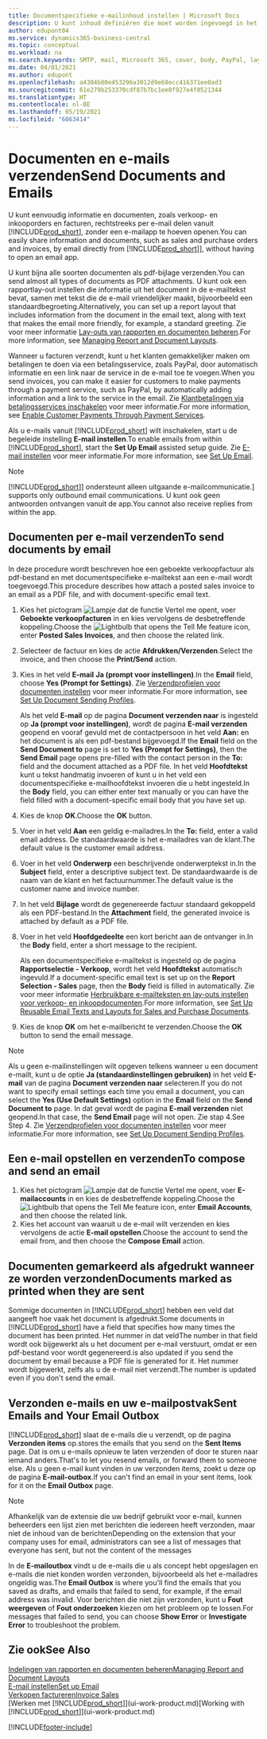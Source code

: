 ```yaml
---
title: Documentspecifieke e-mailinhoud instellen | Microsoft Docs
description: U kunt inhoud definiëren die moet worden ingevoegd in het hoofdgedeelte van een e-mailbericht, bijvoorbeeld een PayPal-koppeling. U kunt ook documenten koppelen aan e-mailberichten.
author: edupont04
ms.service: dynamics365-business-central
ms.topic: conceptual
ms.workload: na
ms.search.keywords: SMTP, mail, Microsoft 365, cover, body, PayPal, layout
ms.date: 04/01/2021
ms.author: edupont
ms.openlocfilehash: a4304b80e453296a3012d9e68ecc416371ee0ad3
ms.sourcegitcommit: 61e279b253370cdf87b7bc1ee0f927e4f0521344
ms.translationtype: HT
ms.contentlocale: nl-BE
ms.lasthandoff: 05/19/2021
ms.locfileid: "6063414"
---
```

# <a name="send-documents-and-emails"></a><span data-ttu-id="f59cf-104">Documenten en e-mails verzenden</span><span class="sxs-lookup"><span data-stu-id="f59cf-104">Send Documents and Emails</span></span>
<span data-ttu-id="f59cf-105">U kunt eenvoudig informatie en documenten, zoals verkoop- en inkooporders en facturen, rechtstreeks per e-mail delen vanuit [!INCLUDE[prod_short](includes/prod_short.md)], zonder een e-mailapp te hoeven openen.</span><span class="sxs-lookup"><span data-stu-id="f59cf-105">You can easily share information and documents, such as sales and purchase orders and invoices, by email directly from [!INCLUDE[prod_short](includes/prod_short.md)]], without having to open an email app.</span></span> 

<span data-ttu-id="f59cf-106">U kunt bijna alle soorten documenten als pdf-bijlage verzenden.</span><span class="sxs-lookup"><span data-stu-id="f59cf-106">You can send almost all types of documents as PDF attachments.</span></span> <span data-ttu-id="f59cf-107">U kunt ook een rapportlay-out instellen die informatie uit het document in de e-mailtekst bevat, samen met tekst die de e-mail vriendelijker maakt, bijvoorbeeld een standaardbegroeting.</span><span class="sxs-lookup"><span data-stu-id="f59cf-107">Alternatively, you can set up a report layout that includes information from the document in the email text, along with text that makes the email more friendly, for example, a standard greeting.</span></span> <span data-ttu-id="f59cf-108">Zie voor meer informatie [Lay-outs van rapporten en documenten beheren](ui-manage-report-layouts.md).</span><span class="sxs-lookup"><span data-stu-id="f59cf-108">For more information, see [Managing Report and Document Layouts](ui-manage-report-layouts.md).</span></span> <!--this topic does not mention how to set up a layout for email. Need to investigate.-->

<span data-ttu-id="f59cf-109">Wanneer u facturen verzendt, kunt u het klanten gemakkelijker maken om betalingen te doen via een betalingsservice, zoals PayPal, door automatisch informatie en een link naar de service in de e-mail toe te voegen.</span><span class="sxs-lookup"><span data-stu-id="f59cf-109">When you send invoices, you can make it easier for customers to make payments through a payment service, such as PayPal, by automatically adding information and a link to the service in the email.</span></span> <span data-ttu-id="f59cf-110">Zie [Klantbetalingen via betalingsservices inschakelen](sales-how-enable-payment-service-extensions.md) voor meer informatie.</span><span class="sxs-lookup"><span data-stu-id="f59cf-110">For more information, see [Enable Customer Payments Through Payment Services](sales-how-enable-payment-service-extensions.md).</span></span>

<span data-ttu-id="f59cf-111">Als u e-mails vanuit [!INCLUDE[prod_short](includes/prod_short.md)] wilt inschakelen, start u de begeleide instelling **E-mail instellen**.</span><span class="sxs-lookup"><span data-stu-id="f59cf-111">To enable emails from within [!INCLUDE[prod_short](includes/prod_short.md)], start the **Set Up Email** assisted setup guide.</span></span> <span data-ttu-id="f59cf-112">Zie [E-mail instellen](admin-how-setup-email.md) voor meer informatie.</span><span class="sxs-lookup"><span data-stu-id="f59cf-112">For more information, see [Set Up Email](admin-how-setup-email.md).</span></span>

> [!NOTE]
> [!INCLUDE[prod_short](includes/prod_short.md)]<span data-ttu-id="f59cf-113">] ondersteunt alleen uitgaande e-mailcommunicatie.</span><span class="sxs-lookup"><span data-stu-id="f59cf-113">] supports only outbound email communications.</span></span> <span data-ttu-id="f59cf-114">U kunt ook geen antwoorden ontvangen vanuit de app.</span><span class="sxs-lookup"><span data-stu-id="f59cf-114">You cannot also receive replies from within the app.</span></span>

## <a name="to-send-documents-by-email"></a><span data-ttu-id="f59cf-115">Documenten per e-mail verzenden</span><span class="sxs-lookup"><span data-stu-id="f59cf-115">To send documents by email</span></span>
<span data-ttu-id="f59cf-116">In deze procedure wordt beschreven hoe een geboekte verkoopfactuur als pdf-bestand en met documentspecifieke e-mailtekst aan een e-mail wordt toegevoegd.</span><span class="sxs-lookup"><span data-stu-id="f59cf-116">This procedure describes how attach a posted sales invoice to an email as a PDF file, and with document-specific email text.</span></span> <!--update this-->

1. <span data-ttu-id="f59cf-117">Kies het pictogram ![Lampje dat de functie Vertel me opent](media/ui-search/search_small.png "Vertel me wat u wilt doen"), voer **Geboekte verkoopfacturen** in en kies vervolgens de desbetreffende koppeling.</span><span class="sxs-lookup"><span data-stu-id="f59cf-117">Choose the ![Lightbulb that opens the Tell Me feature](media/ui-search/search_small.png "Tell me what you want to do") icon, enter **Posted Sales Invoices**, and then choose the related link.</span></span>
2. <span data-ttu-id="f59cf-118">Selecteer de factuur en kies de actie **Afdrukken/Verzenden**.</span><span class="sxs-lookup"><span data-stu-id="f59cf-118">Select the invoice, and then choose the **Print/Send** action.</span></span>
3. <span data-ttu-id="f59cf-119">Kies in het veld **E-mail** **Ja (prompt voor instellingen)**.</span><span class="sxs-lookup"><span data-stu-id="f59cf-119">In the **Email** field, choose **Yes (Prompt for Settings)**.</span></span> <span data-ttu-id="f59cf-120">Zie [Verzendprofielen voor documenten instellen](sales-how-setup-document-send-profiles.md) voor meer informatie.</span><span class="sxs-lookup"><span data-stu-id="f59cf-120">For more information, see [Set Up Document Sending Profiles](sales-how-setup-document-send-profiles.md).</span></span>
    
    <span data-ttu-id="f59cf-121">Als het veld **E-mail** op de pagina **Document verzenden naar** is ingesteld op **Ja (prompt voor instellingen)**, wordt de pagina **E-mail verzenden** geopend en vooraf gevuld met de contactpersoon in het veld **Aan:** en het document is als een pdf-bestand bijgevoegd.</span><span class="sxs-lookup"><span data-stu-id="f59cf-121">If the **Email** field on the **Send Document to** page is set to **Yes (Prompt for Settings)**, then the **Send Email** page opens pre-filled with the contact person in the **To:** field and the document attached as a PDF file.</span></span> <span data-ttu-id="f59cf-122">In het veld **Hoofdtekst** kunt u tekst handmatig invoeren of kunt u in het veld een documentspecifieke e-mailhoofdtekst invoeren die u hebt ingesteld.</span><span class="sxs-lookup"><span data-stu-id="f59cf-122">In the **Body** field, you can either enter text manually or you can have the field filled with a document-specific email body that you have set up.</span></span>

4. <span data-ttu-id="f59cf-123">Kies de knop **OK**.</span><span class="sxs-lookup"><span data-stu-id="f59cf-123">Choose the **OK** button.</span></span>
5. <span data-ttu-id="f59cf-124">Voer in het veld **Aan** een geldig e-mailadres.</span><span class="sxs-lookup"><span data-stu-id="f59cf-124">In the **To:** field, enter a valid email address.</span></span> <span data-ttu-id="f59cf-125">De standaardwaarde is het e-mailadres van de klant.</span><span class="sxs-lookup"><span data-stu-id="f59cf-125">The default value is the customer email address.</span></span>
6. <span data-ttu-id="f59cf-126">Voer in het veld **Onderwerp** een beschrijvende onderwerptekst in.</span><span class="sxs-lookup"><span data-stu-id="f59cf-126">In the **Subject** field, enter a descriptive subject text.</span></span> <span data-ttu-id="f59cf-127">De standaardwaarde is de naam van de klant en het factuurnummer.</span><span class="sxs-lookup"><span data-stu-id="f59cf-127">The default value is the customer name and invoice number.</span></span>
7. <span data-ttu-id="f59cf-128">In het veld **Bijlage** wordt de gegenereerde factuur standaard gekoppeld als een PDF-bestand.</span><span class="sxs-lookup"><span data-stu-id="f59cf-128">In the **Attachment** field, the generated invoice is attached by default as a PDF file.</span></span>
8. <span data-ttu-id="f59cf-129">Voer in het veld **Hoofdgedeelte** een kort bericht aan de ontvanger in.</span><span class="sxs-lookup"><span data-stu-id="f59cf-129">In the **Body** field, enter a short message to the recipient.</span></span>

    <span data-ttu-id="f59cf-130">Als een documentspecifieke e-mailtekst is ingesteld op de pagina **Rapportselectie - Verkoop**, wordt het veld **Hoofdtekst** automatisch ingevuld.</span><span class="sxs-lookup"><span data-stu-id="f59cf-130">If a document-specific email text is set up on the **Report Selection - Sales** page, then the **Body** field is filled in automatically.</span></span> <span data-ttu-id="f59cf-131">Zie voor meer informatie [Herbruikbare e-mailteksten en lay-outs instellen voor verkoop- en inkoopdocumenten](admin-how-setup-email.md#set-up-reusable-email-texts-and-layouts-for-sales-and-purchase-documents).</span><span class="sxs-lookup"><span data-stu-id="f59cf-131">For more information, see [Set Up Reusable Email Texts and Layouts for Sales and Purchase Documents](admin-how-setup-email.md#set-up-reusable-email-texts-and-layouts-for-sales-and-purchase-documents).</span></span>
9. <span data-ttu-id="f59cf-132">Kies de knop **OK** om het e-mailbericht te verzenden.</span><span class="sxs-lookup"><span data-stu-id="f59cf-132">Choose the **OK** button to send the email message.</span></span>

> [!NOTE]  
> <span data-ttu-id="f59cf-133">Als u geen e-mailinstellingen wilt opgeven telkens wanneer u een document e-mailt, kunt u de optie **Ja (standaardinstellingen gebruiken)** in het veld **E-mail** van de pagina **Document verzenden naar** selecteren.</span><span class="sxs-lookup"><span data-stu-id="f59cf-133">If you do not want to specify email settings each time you email a document, you can select the **Yes (Use Default Settings)** option in the **Email** field on the **Send Document to** page.</span></span> <span data-ttu-id="f59cf-134">In dat geval wordt de pagina **E-mail verzenden** niet geopend.</span><span class="sxs-lookup"><span data-stu-id="f59cf-134">In that case, the **Send Email** page will not open.</span></span> <span data-ttu-id="f59cf-135">Zie stap 4.</span><span class="sxs-lookup"><span data-stu-id="f59cf-135">See Step 4.</span></span> <span data-ttu-id="f59cf-136">Zie [Verzendprofielen voor documenten instellen](sales-how-setup-document-send-profiles.md) voor meer informatie.</span><span class="sxs-lookup"><span data-stu-id="f59cf-136">For more information, see [Set Up Document Sending Profiles](sales-how-setup-document-send-profiles.md).</span></span>  

## <a name="to-compose-and-send-an-email"></a><span data-ttu-id="f59cf-137">Een e-mail opstellen en verzenden</span><span class="sxs-lookup"><span data-stu-id="f59cf-137">To compose and send an email</span></span>
1. <span data-ttu-id="f59cf-138">Kies het pictogram ![Lampje dat de functie Vertel me opent](media/ui-search/search_small.png "Vertel me wat u wilt doen"), voer **E-mailaccounts** in en kies de desbetreffende koppeling.</span><span class="sxs-lookup"><span data-stu-id="f59cf-138">Choose the ![Lightbulb that opens the Tell Me feature](media/ui-search/search_small.png "Tell me what you want to do") icon, enter **Email Accounts**, and then choose the related link.</span></span>
2. <span data-ttu-id="f59cf-139">Kies het account van waaruit u de e-mail wilt verzenden en kies vervolgens de actie **E-mail opstellen**.</span><span class="sxs-lookup"><span data-stu-id="f59cf-139">Choose the account to send the email from, and then choose the **Compose Email** action.</span></span>

## <a name="documents-marked-as-printed-when-they-are-sent"></a><span data-ttu-id="f59cf-140">Documenten gemarkeerd als afgedrukt wanneer ze worden verzonden</span><span class="sxs-lookup"><span data-stu-id="f59cf-140">Documents marked as printed when they are sent</span></span>
<span data-ttu-id="f59cf-141">Sommige documenten in [!INCLUDE[prod_short](includes/prod_short.md)] hebben een veld dat aangeeft hoe vaak het document is afgedrukt.</span><span class="sxs-lookup"><span data-stu-id="f59cf-141">Some documents in [!INCLUDE[prod_short](includes/prod_short.md)] have a field that specifies how many times the document has been printed.</span></span> <span data-ttu-id="f59cf-142">Het nummer in dat veld</span><span class="sxs-lookup"><span data-stu-id="f59cf-142">The number in that field</span></span> <!--"that field?" need a name...--> <span data-ttu-id="f59cf-143">wordt ook bijgewerkt als u het document per e-mail verstuurt, omdat er een pdf-bestand voor wordt gegenereerd.</span><span class="sxs-lookup"><span data-stu-id="f59cf-143">is also updated if you send the document by email because a PDF file is generated for it.</span></span> <span data-ttu-id="f59cf-144">Het nummer wordt bijgewerkt, zelfs als u de e-mail niet verzendt.</span><span class="sxs-lookup"><span data-stu-id="f59cf-144">The number is updated even if you don't send the email.</span></span> <!--guessing this is because emails are technically reports, so the counter bumps up whenever someone creates an email. Need to verify.-->

## <a name="sent-emails-and-your-email-outbox"></a><span data-ttu-id="f59cf-145">Verzonden e-mails en uw e-mailpostvak</span><span class="sxs-lookup"><span data-stu-id="f59cf-145">Sent Emails and Your Email Outbox</span></span>
[!INCLUDE[prod_short](includes/prod_short.md)] <span data-ttu-id="f59cf-146">slaat de e-mails die u verzendt, op de pagina **Verzonden items** op.</span><span class="sxs-lookup"><span data-stu-id="f59cf-146">stores the emails that you send on the **Sent Items** page.</span></span> <span data-ttu-id="f59cf-147">Dat is om u e-mails opnieuw te laten verzenden of door te sturen naar iemand anders.</span><span class="sxs-lookup"><span data-stu-id="f59cf-147">That's to let you resend emails, or forward them to someone else.</span></span> <span data-ttu-id="f59cf-148">Als u geen e-mail kunt vinden in uw verzonden items, zoekt u deze op de pagina **E-mail-outbox**.</span><span class="sxs-lookup"><span data-stu-id="f59cf-148">If you can't find an email in your sent items, look for it on the **Email Outbox** page.</span></span> 

> [!NOTE]
> <span data-ttu-id="f59cf-149">Afhankelijk van de extensie die uw bedrijf gebruikt voor e-mail, kunnen beheerders een lijst zien met berichten die iedereen heeft verzonden, maar niet de inhoud van de berichten</span><span class="sxs-lookup"><span data-stu-id="f59cf-149">Depending on the extension that your company uses for email, administrators can see a list of messages that everyone has sent, but not the content of the messages</span></span>

<span data-ttu-id="f59cf-150">In de **E-mailoutbox** vindt u de e-mails die u als concept hebt opgeslagen en e-mails die niet konden worden verzonden, bijvoorbeeld als het e-mailadres ongeldig was.</span><span class="sxs-lookup"><span data-stu-id="f59cf-150">The **Email Outbox** is where you'll find the emails that you saved as drafts, and emails that failed to send, for example, if the email address was invalid.</span></span> <span data-ttu-id="f59cf-151">Voor berichten die niet zijn verzonden, kunt u **Fout weergeven** of **Fout onderzoeken** kiezen om het probleem op te lossen.</span><span class="sxs-lookup"><span data-stu-id="f59cf-151">For messages that failed to send, you can choose **Show Error** or **Investigate Error** to troubleshoot the problem.</span></span>

## <a name="see-also"></a><span data-ttu-id="f59cf-152">Zie ook</span><span class="sxs-lookup"><span data-stu-id="f59cf-152">See Also</span></span>
[<span data-ttu-id="f59cf-153">Indelingen van rapporten en documenten beheren</span><span class="sxs-lookup"><span data-stu-id="f59cf-153">Managing Report and Document Layouts</span></span>](ui-manage-report-layouts.md)  
[<span data-ttu-id="f59cf-154">E-mail instellen</span><span class="sxs-lookup"><span data-stu-id="f59cf-154">Set up Email</span></span>](admin-how-setup-email.md)  
[<span data-ttu-id="f59cf-155">Verkopen factureren</span><span class="sxs-lookup"><span data-stu-id="f59cf-155">Invoice Sales</span></span>](sales-how-invoice-sales.md)  
<span data-ttu-id="f59cf-156">[Werken met [!INCLUDE[prod_short](includes/prod_short.md)]](ui-work-product.md)</span><span class="sxs-lookup"><span data-stu-id="f59cf-156">[Working with [!INCLUDE[prod_short](includes/prod_short.md)]](ui-work-product.md)</span></span>


[!INCLUDE[footer-include](includes/footer-banner.md)]
